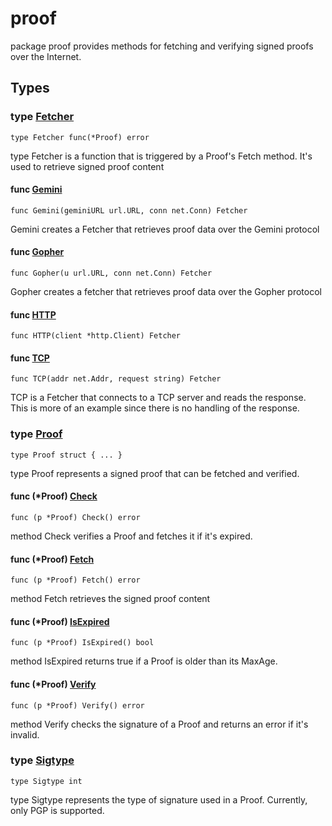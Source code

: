 # proof

package proof provides methods for fetching and verifying signed proofs
over the Internet.

## Types

### type [Fetcher](/proof.go#L17)

`type Fetcher func(*Proof) error`

type Fetcher is a function that is triggered by a Proof's Fetch method.
It's used to retrieve signed proof content

#### func [Gemini](/gemini.go#L14)

`func Gemini(geminiURL url.URL, conn net.Conn) Fetcher`

Gemini creates a Fetcher that retrieves proof data over the Gemini protocol

#### func [Gopher](/gopher.go#L11)

`func Gopher(u url.URL, conn net.Conn) Fetcher`

Gopher creates a fetcher that retrieves proof data over the Gopher protocol

#### func [HTTP](/http.go#L9)

`func HTTP(client *http.Client) Fetcher`

#### func [TCP](/tcp.go#L11)

`func TCP(addr net.Addr, request string) Fetcher`

TCP is a Fetcher that connects to a TCP server and reads the response.
This is more of an example since there is no handling of the response.

### type [Proof](/proof.go#L28)

`type Proof struct { ... }`

type Proof represents a signed proof that can be fetched and verified.

#### func (*Proof) [Check](/proof.go#L90)

`func (p *Proof) Check() error`

method Check verifies a Proof and fetches it if it's expired.

#### func (*Proof) [Fetch](/proof.go#L78)

`func (p *Proof) Fetch() error`

method Fetch retrieves the signed proof content

#### func (*Proof) [IsExpired](/proof.go#L73)

`func (p *Proof) IsExpired() bool`

method IsExpired returns true if a Proof is older than its MaxAge.

#### func (*Proof) [Verify](/proof.go#L41)

`func (p *Proof) Verify() error`

method Verify checks the signature of a Proof and returns an error if it's invalid.

### type [Sigtype](/proof.go#L21)

`type Sigtype int`

type Sigtype represents the type of signature used in a Proof.
Currently, only PGP is supported.
